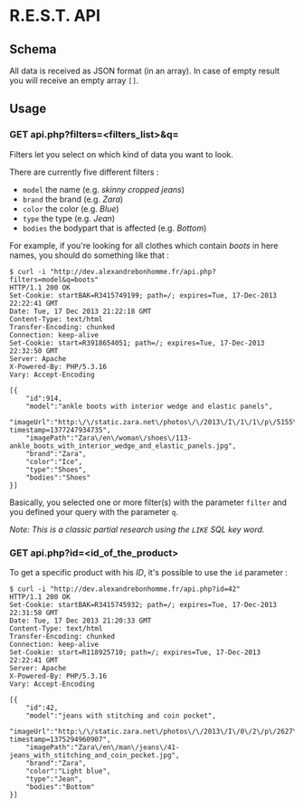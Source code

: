 # R.E.S.T. API

## Schema
All data is received as JSON format (in an array). In case of empty result you will receive an empty array `[]`.

## Usage

### GET api.php?filters=<filters_list>&q=<query>
Filters let you select on which kind of data you want to look. 

There are currently five different filters :

* `model` the name (e.g. _skinny cropped jeans_)
* `brand` the brand (e.g. _Zara_)
* `color` the color (e.g. _Blue_)
* `type` the type (e.g. _Jean_)
* `bodies` the bodypart that is affected (e.g. _Bottom_)

For example, if you're looking for all clothes which contain _boots_ in here names, you should do something like that :

```
$ curl -i "http://dev.alexandrebonhomme.fr/api.php?filters=model&q=boots"
HTTP/1.1 200 OK
Set-Cookie: startBAK=R3415749199; path=/; expires=Tue, 17-Dec-2013 22:22:41 GMT
Date: Tue, 17 Dec 2013 21:22:18 GMT
Content-Type: text/html
Transfer-Encoding: chunked
Connection: keep-alive
Set-Cookie: start=R3918654051; path=/; expires=Tue, 17-Dec-2013 22:32:50 GMT
Server: Apache
X-Powered-By: PHP/5.3.16
Vary: Accept-Encoding

[{
	"id":914,
	"model":"ankle boots with interior wedge and elastic panels",
	"imageUrl":"http:\/\/static.zara.net\/photos\/\/2013\/I\/1\/1\/p\/5155\/201\/003\/2\/w\/400\/5155201003_1_1_1.jpg?timestamp=1377247934735",
	"imagePath":"Zara\/en\/woman\/shoes\/113-ankle_boots_with_interior_wedge_and_elastic_panels.jpg",
	"brand":"Zara",
	"color":"Ice",
	"type":"Shoes",
	"bodies":"Shoes"
}]
```

Basically, you selected one or more filter(s) with the parameter `filter` and you defined your query with the parameter `q`.

_Note: This is a classic partial research using the `LIKE` SQL key word._

### GET api.php?id=<id_of_the_product>

To get a specific product with his _ID_, it's possible to use the `id` parameter :
```
$ curl -i "http://dev.alexandrebonhomme.fr/api.php?id=42"
HTTP/1.1 200 OK
Set-Cookie: startBAK=R3415745932; path=/; expires=Tue, 17-Dec-2013 22:31:58 GMT
Date: Tue, 17 Dec 2013 21:20:33 GMT
Content-Type: text/html
Transfer-Encoding: chunked
Connection: keep-alive
Set-Cookie: start=R118925710; path=/; expires=Tue, 17-Dec-2013 22:22:41 GMT
Server: Apache
X-Powered-By: PHP/5.3.16
Vary: Accept-Encoding

[{
	"id":42,
	"model":"jeans with stitching and coin pocket",
	"imageUrl":"http:\/\/static.zara.net\/photos\/\/2013\/I\/0\/2\/p\/2627\/301\/406\/2\/w\/400\/2627301406_6_1_1.jpg?timestamp=1375294960907",
	"imagePath":"Zara\/en\/man\/jeans\/41-jeans_with_stitching_and_coin_pocket.jpg",
	"brand":"Zara",
	"color":"Light blue",
	"type":"Jean",
	"bodies":"Bottom"
}]
```